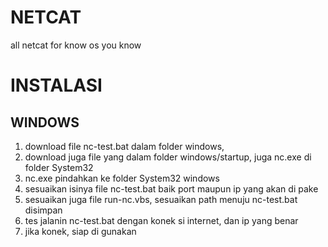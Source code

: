 # NETCAT
all netcat for know os you know

# INSTALASI
## WINDOWS 
1. download file nc-test.bat dalam folder windows,
2. download juga file yang dalam folder windows/startup, juga nc.exe di folder System32
3. nc.exe pindahkan ke folder System32 windows
4. sesuaikan isinya file nc-test.bat baik port maupun ip yang akan di pake
5. sesuaikan juga file run-nc.vbs, sesuaikan path menuju nc-test.bat disimpan
6. tes jalanin nc-test.bat dengan konek si internet, dan ip yang benar
7. jika konek, siap di gunakan
